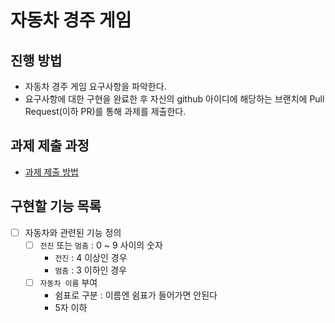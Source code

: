 # 자동차 경주 게임
## 진행 방법
* 자동차 경주 게임 요구사항을 파악한다.
* 요구사항에 대한 구현을 완료한 후 자신의 github 아이디에 해당하는 브랜치에 Pull Request(이하 PR)를 통해 과제를 제출한다.

## 과제 제출 과정
* [과제 제출 방법](https://github.com/next-step/nextstep-docs/tree/master/precourse)

## 구현할 기능 목록
- [ ] 자동차와 관련된 기능 정의
  - [ ] `전진` 또는 `멈춤` : 0 ~ 9 사이의 숫자
    - `전진` : 4 이상인 경우
    - `멈춤` : 3 이하인 경우
  - [ ] `자동차 이름` 부여
    - 쉼표로 구분 : 이름엔 쉼표가 들어가면 안된다
    - 5자 이하